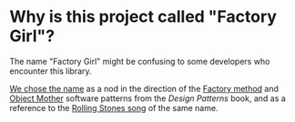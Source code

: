 # Why is this project called "Factory Girl"?

The name "Factory Girl" might be confusing to some developers who encounter this
library.

[We chose the name](https://robots.thoughtbot.com/waiting-for-a-factory-girl) as
a nod in the direction of the [Factory method](https://en.wikipedia.org/wiki/Factory_method_pattern)
and [Object Mother](http://martinfowler.com/bliki/ObjectMother.html) software
patterns from the _Design Patterns_ book, and as a reference to the
[Rolling Stones song](https://www.youtube.com/watch?v=4jKix2DFlnA) of the same
name.

